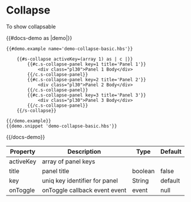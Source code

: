 # Collapse

<p>To show collapsable</p>

{{#docs-demo as |demo|}}

    {{#demo.example name='demo-collapse-basic.hbs'}}

        {{#s-collapse activeKey=(array 1) as | c |}}
            {{#c.s-collapse-panel key=1 title='Panel 1'}}
                <div class="pl30">Panel 1 Body</div>
            {{/c.s-collapse-panel}}
            {{#c.s-collapse-panel key=2 title='Panel 2'}}
                <div class="pl30">Panel 2 Body</div>
            {{/c.s-collapse-panel}}
            {{#c.s-collapse-panel key=3 title='Panel 3'}}
                <div class="pl30">Panel 3 Body</div>
            {{/c.s-collapse-panel}}
        {{/s-collapse}}

    {{/demo.example}}
    {{demo.snippet 'demo-collapse-basic.hbs'}}
{{/docs-demo}}


| Property   | Description                                                                  | Type    | Default |
| ---------- | ---------------------------------------------------------------------------- | ------- | ------- |
| activeKey  | array of panel keys
| title  | panel title                                                                      | boolean  | false  |
| key  | uniq key identifier for panel                                                      | String  | default |
| onToggle | onToggle callback event event                                                  | event   | null    |

